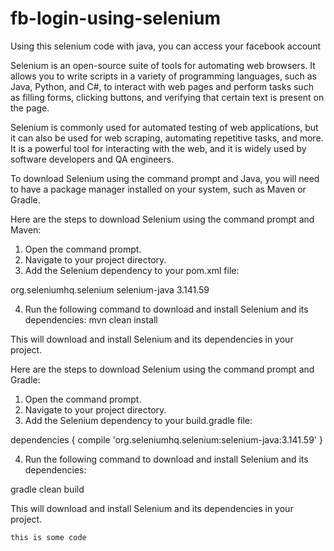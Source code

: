# fb-login-using-selenium
Using this selenium code with java, you can access your facebook account

Selenium is an open-source suite of tools for automating web browsers. It allows you to write scripts in a variety of programming languages, such as Java, Python, and C#, to interact with web pages and perform tasks such as filling forms, clicking buttons, and verifying that certain text is present on the page.

Selenium is commonly used for automated testing of web applications, but it can also be used for web scraping, automating repetitive tasks, and more. It is a powerful tool for interacting with the web, and it is widely used by software developers and QA engineers.

To download Selenium using the command prompt and Java, you will need to have a package manager installed on your system, such as Maven or Gradle.

Here are the steps to download Selenium using the command prompt and Maven:

1. Open the command prompt.
2. Navigate to your project directory.
3. Add the Selenium dependency to your pom.xml file:

<dependency>
  <groupId>org.seleniumhq.selenium</groupId>
  <artifactId>selenium-java</artifactId>
  <version>3.141.59</version>
</dependency>

4. Run the following command to download and install Selenium and its dependencies:
mvn clean install

This will download and install Selenium and its dependencies in your project.

Here are the steps to download Selenium using the command prompt and Gradle:

1. Open the command prompt.
2. Navigate to your project directory.
3. Add the Selenium dependency to your build.gradle file:

dependencies {
  compile 'org.seleniumhq.selenium:selenium-java:3.141.59'
}

4. Run the following command to download and install Selenium and its dependencies:

gradle clean build

This will download and install Selenium and its dependencies in your project.

`this is some code`



